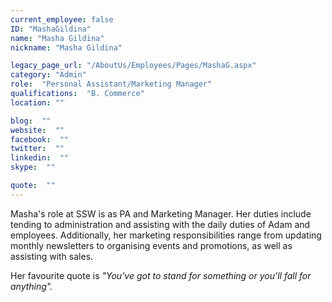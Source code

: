 ```yaml
---
current_employee: false
ID: "MashaGildina"
name: "Masha Gildina"
nickname: "Masha Gildina"

legacy_page_url: "/AboutUs/Employees/Pages/MashaG.aspx"
category: "Admin"
role:  "Personal Assistant/Marketing Manager"
qualifications:  "B. Commerce"
location: ""

blog:  ""
website:  ""
facebook:  ""
twitter:  ""
linkedin:  ""
skype:  ""

quote:  ""
---
```


Masha's role at SSW is as PA and Marketing Manager. Her duties include tending to administration and assisting with the daily duties of Adam and employees. Additionally, her marketing responsibilities range from updating monthly newsletters to organising events and promotions, as well as assisting with sales.

Her favourite quote is *"You've got to stand for something or you'll fall for anything".*